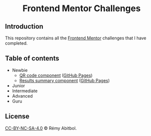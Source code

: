 <div align="center">
    <h1>Frontend Mentor Challenges</h1>
</div>

## Introduction

This repository contains all the [Frontend Mentor](https://www.frontendmentor.io/challenges) challenges that I have completed.

## Table of contents

- Newbie
  - [QR code component](./newbie/qr-code-component) ([GitHub Pages](https://remscodes.github.io/frontend-mentor-challenges/newbie/qr-code-component))
  - [Results summary component](./newbie/results-summary-component) ([GitHub Pages](https://remscodes.github.io/frontend-mentor-challenges/newbie/results-summary-component))
- Junior
- Intermediate
- Advanced
- Guru

## License

[CC-BY-NC-SA-4.0](./LICENSE) © Rémy Abitbol.
